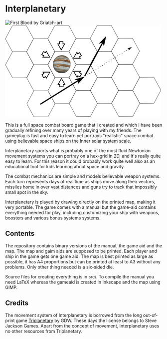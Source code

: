 Interplanetary
==============

![First Blood by Griatch-art](http://th07.deviantart.net/fs71/PRE/i/2011/115/8/d/first_blood_by_griatch_art-d2dfz2b.jpg)
![Jupiter passage](src/img/passage.png) 

This is a full space combat board game that I created and which I 
have been gradually refining over many years of playing with my friends. 
The gameplay is fast and easy to learn yet portrays "realistic" space combat using
believable space ships on the Inner solar system scale. 

Interplanetary sports what is probably one of the most fluid Newtonian 
movement systems you can portray on a hex-grid in 2D, and it's really
quite easy to learn. For this reason it could probably work quite well 
also as an educational tool for kids learning about space and gravity. 

The combat mechanics are simple and models believable weapon systems. 
Each turn represents days of real time as ships move along their vectors, 
missiles home in over vast distances and guns try to track that impossibly
small spot in the sky. 

Interplanetary is played by drawing directly on the printed map, making it 
very portable. The game comes with a manual but the game-aid contains everything 
needed for play, including customizing your ship with weapons, boosters and various 
bonus systems systems.

## Contents


The repository contains binary versions of the manual, the game aid and
the map. The map and gaim aids are supposed to be printed. Each player and ship in the game gets
one game aid. The map is best printed as large as possible, it has A4 proportions 
but can be printed at least to A3 without any problems. Only other thing needed is a six-sided die. 

Source files for creating everything is in src/. To compile the manual you need LaTeX whereas the gameaid is 
created in Inkscape and the map using GIMP. 


## Credits

The movement system of Interplanetary is borrowed from the long out-of-print game
[Triplanetary](http://www.sjgames.com/triplan/) by GDW. These days the license 
belongs to Steve Jackson Games. Apart from the concept of movement, Interplanetary
uses no other resources from Triplanetary.
